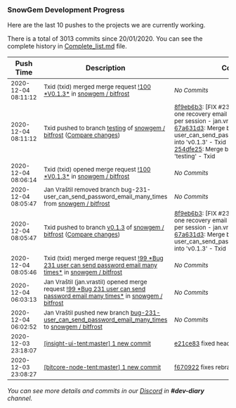 
### SnowGem Development Progress

Here are the last 10 pushes to the projects we are currently working.

There is a total of 3013 commits since 20/01/2020. You can see the complete history in
 [Complete_list.md](Complete_list.md) file.

| Push Time | Description | Commits |
| --- | --- | --- |
| <sub>2020-12-04 08:11:12</sub> | <sub>Txid (txid) merged merge request [\!100 \*V0\.1\.3\*](https://gitlab.com/snowgem/bitfrost/-/merge_requests/100) in [snowgem / bitfrost](https://gitlab.com/snowgem/bitfrost)</sub> | <sub>_No Commits_</sub> |
| <sub>2020-12-04 08:11:12</sub> | <sub>Txid pushed to branch [testing](https://gitlab.com/snowgem/bitfrost/commits/testing) of [snowgem / bitfrost](https://gitlab.com/snowgem/bitfrost) ([Compare changes](https://gitlab.com/snowgem/bitfrost/compare/ecd95893ba356ab7a1d626eabcbcbe8cadf109bf...254dfe2577224c6b81850ca8ca2b711d1c05c766))</sub> | <sub>[8f9eb6b3](https://gitlab.com/snowgem/bitfrost/-/commit/8f9eb6b36fc34eaa74619693badfa77dac8eab57): [FIX #231] User can send only one recovery email at once but multiple time per session - jan.vrastil<br>[67a631d3](https://gitlab.com/snowgem/bitfrost/-/commit/67a631d335aac1c1c9b4535dc6d48c9c7e91234a): Merge branch 'bug-231-user_can_send_password_email_many_times' into 'v0.1.3' - Txid<br>[254dfe25](https://gitlab.com/snowgem/bitfrost/-/commit/254dfe2577224c6b81850ca8ca2b711d1c05c766): Merge branch 'v0.1.3' into 'testing' - Txid</sub> |
| <sub>2020-12-04 08:06:14</sub> | <sub>Txid (txid) opened merge request [\!100 \*V0\.1\.3\*](https://gitlab.com/snowgem/bitfrost/-/merge_requests/100) in [snowgem / bitfrost](https://gitlab.com/snowgem/bitfrost)</sub> | <sub>_No Commits_</sub> |
| <sub>2020-12-04 08:05:47</sub> | <sub>Jan Vraštil removed branch bug-231-user_can_send_password_email_many_times from [snowgem / bitfrost](https://gitlab.com/snowgem/bitfrost)</sub> | <sub>_No Commits_</sub> |
| <sub>2020-12-04 08:05:47</sub> | <sub>Txid pushed to branch [v0\.1\.3](https://gitlab.com/snowgem/bitfrost/commits/v0.1.3) of [snowgem / bitfrost](https://gitlab.com/snowgem/bitfrost) ([Compare changes](https://gitlab.com/snowgem/bitfrost/compare/4d6c0811c7380fc6a1232cb6d32e1f5a1dc5ef9f...67a631d335aac1c1c9b4535dc6d48c9c7e91234a))</sub> | <sub>[8f9eb6b3](https://gitlab.com/snowgem/bitfrost/-/commit/8f9eb6b36fc34eaa74619693badfa77dac8eab57): [FIX #231] User can send only one recovery email at once but multiple time per session - jan.vrastil<br>[67a631d3](https://gitlab.com/snowgem/bitfrost/-/commit/67a631d335aac1c1c9b4535dc6d48c9c7e91234a): Merge branch 'bug-231-user_can_send_password_email_many_times' into 'v0.1.3' - Txid</sub> |
| <sub>2020-12-04 08:05:46</sub> | <sub>Txid (txid) merged merge request [\!99 \*Bug 231 user can send password email many times\*](https://gitlab.com/snowgem/bitfrost/-/merge_requests/99) in [snowgem / bitfrost](https://gitlab.com/snowgem/bitfrost)</sub> | <sub>_No Commits_</sub> |
| <sub>2020-12-04 06:03:13</sub> | <sub>Jan Vraštil (jan.vrastil) opened merge request [\!99 \*Bug 231 user can send password email many times\*](https://gitlab.com/snowgem/bitfrost/-/merge_requests/99) in [snowgem / bitfrost](https://gitlab.com/snowgem/bitfrost)</sub> | <sub>_No Commits_</sub> |
| <sub>2020-12-04 06:02:52</sub> | <sub>Jan Vraštil pushed new branch [bug\-231\-user\_can\_send\_password\_email\_many\_times](https://gitlab.com/snowgem/bitfrost/commits/bug-231-user_can_send_password_email_many_times) to [snowgem / bitfrost](https://gitlab.com/snowgem/bitfrost)</sub> | <sub>_No Commits_</sub> |
| <sub>2020-12-03 23:18:07</sub> | <sub>[[insight-ui-tent:master] 1 new commit](https://github.com/TENTOfficial/insight-ui-tent/commit/e21ce8325e744c551886642d572fc9db0542aa61)</sub> | <sub>[e21ce83](https://github.com/TENTOfficial/insight-ui-tent/commit/e21ce8325e744c551886642d572fc9db0542aa61) fixed header - ciripel</sub> |
| <sub>2020-12-03 23:08:27</sub> | <sub>[[bitcore-node-tent:master] 1 new commit](https://github.com/TENTOfficial/bitcore-node-tent/commit/f67092269b80c3d11c0d66148c5752f2e0bf0447)</sub> | <sub>[f670922](https://github.com/TENTOfficial/bitcore-node-tent/commit/f67092269b80c3d11c0d66148c5752f2e0bf0447) fixes rebranding - ciripel</sub> |

_You can see more details and commits in our [Discord](https://discord.gg/zumGnbg) in **#dev-diary** channel._
